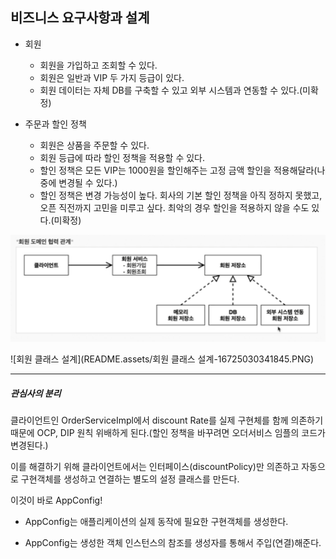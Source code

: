 ## 비즈니스 요구사항과 설계

- 회원
  - 회원을 가입하고 조회할 수 있다.
  - 회원은 일반과 VIP 두 가지 등급이 있다.
  - 회원 데이터는 자체 DB를 구축할 수 있고 외부 시스템과 연동할 수 있다.(미확정)

- 주문과 할인 정책
  - 회원은 상품을 주문할 수 있다.
  - 회원 등급에 따라 할인 정책을 적용할 수 있다.
  - 할인 정책은 모든 VIP는 1000원을 할인해주는 고정 금액 할인을 적용해달라(나중에 변경될 수 있다.)
  - 할인 정책은 변경 가능성이 높다. 회사의 기본 할인 정책을 아직 정하지 못했고, 오픈 직전까지 고민을 미루고 싶다. 최악의 경우 할인을 적용하지 않을 수도 있다.(미확정)

![회원도메인협력관계](README.assets/회원도메인협력관계-16725030223642.PNG)

![회원 클래스 설계](README.assets/회원 클래스 설계-16725030341845.PNG)



---

##### 관심사의 분리

클라이언트인 OrderServiceImpl에서 discount Rate를 실제 구현체를 함께 의존하기 때문에 OCP, DIP 원칙 위배하게 된다.(할인 정책을 바꾸려면 오더서비스 임플의 코드가 변경된다.)



이를 해결하기 위해 클라이언트에서는 인터페이스(discountPolicy)만 의존하고 자동으로 구현객체를 생성하고 연결하는 별도의 설정 클래스를 만든다.



이것이 바로 AppConfig!

- AppConfig는 애플리케이션의 실제 동작에 필요한 구현객체를 생성한다.

- AppConfig는 생성한 객체 인스턴스의 참조를 생성자를 통해서 주입(연결)해준다.



